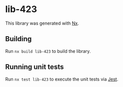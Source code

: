 # lib-423

This library was generated with [Nx](https://nx.dev).

## Building

Run `nx build lib-423` to build the library.

## Running unit tests

Run `nx test lib-423` to execute the unit tests via [Jest](https://jestjs.io).
